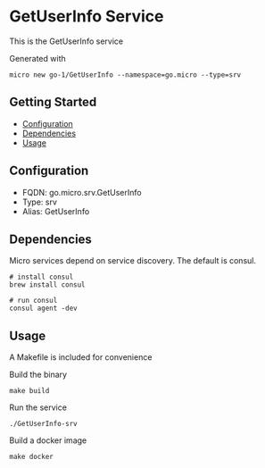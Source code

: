 # GetUserInfo Service

This is the GetUserInfo service

Generated with

```
micro new go-1/GetUserInfo --namespace=go.micro --type=srv
```

## Getting Started

- [Configuration](#configuration)
- [Dependencies](#dependencies)
- [Usage](#usage)

## Configuration

- FQDN: go.micro.srv.GetUserInfo
- Type: srv
- Alias: GetUserInfo

## Dependencies

Micro services depend on service discovery. The default is consul.

```
# install consul
brew install consul

# run consul
consul agent -dev
```

## Usage

A Makefile is included for convenience

Build the binary

```
make build
```

Run the service
```
./GetUserInfo-srv
```

Build a docker image
```
make docker
```